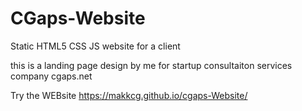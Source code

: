 # CGaps-Website
Static HTML5 CSS JS website for a client 

this is a landing page design by me for startup consultaiton services company cgaps.net

Try the WEBsite https://makkcg.github.io/cgaps-Website/
